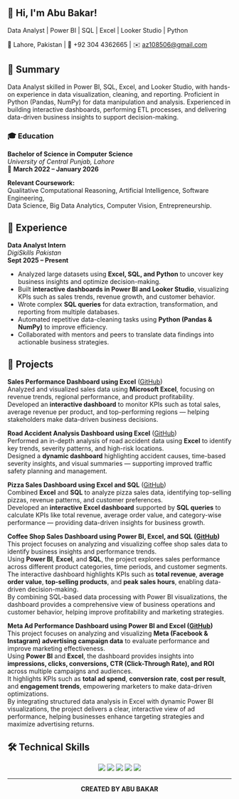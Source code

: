 ## 👋 Hi, I'm Abu Bakar!

Data Analyst | Power BI | SQL | Excel | Looker Studio | Python

📍 Lahore, Pakistan | 📱 +92 304 4362665 | ✉️ az108506@gmail.com

## 📝 Summary
Data Analyst skilled in Power BI, SQL, Excel, and Looker Studio, with hands-on experience in data visualization, cleaning, and reporting. Proficient in Python (Pandas, NumPy) for data manipulation and analysis. Experienced in building interactive dashboards, performing ETL processes, and delivering data-driven business insights to support decision-making.

### 🎓 Education  
**Bachelor of Science in Computer Science**  
*University of Central Punjab, Lahore*  
📅 **March 2022 – January 2026**  

**Relevant Coursework:**  
Qualitative Computational Reasoning, Artificial Intelligence, Software Engineering,  
Data Science, Big Data Analytics, Computer Vision, Entrepreneurship.

## 💼 Experience  

**Data Analyst Intern**  
*DigiSkills Pakistan*  
**Sept 2025 – Present**  

- Analyzed large datasets using **Excel, SQL, and Python** to uncover key business insights and optimize decision-making.  
- Built **interactive dashboards in Power BI and Looker Studio**, visualizing KPIs such as sales trends, revenue growth, and customer behavior.  
- Wrote complex **SQL queries** for data extraction, transformation, and reporting from multiple databases.  
- Automated repetitive data-cleaning tasks using **Python (Pandas & NumPy)** to improve efficiency.  
- Collaborated with mentors and peers to translate data findings into actionable business strategies.

 ## 🚀 Projects  

**Sales Performance Dashboard using Excel** ([GitHub](https://github.com/Abubakar35-byte/Sales-Performance-Dashboard-))  
Analyzed and visualized sales data using **Microsoft Excel**, focusing on revenue trends, regional performance, and product profitability.  
Developed an **interactive dashboard** to monitor KPIs such as total sales, average revenue per product, and top-performing regions — helping stakeholders make data-driven business decisions. 

**Road Accident Analysis Dashboard using Excel** ([GitHub](https://github.com/Abubakar35-byte/-Road-Accident-Analysis-Dashboard))  
Performed an in-depth analysis of road accident data using **Excel** to identify key trends, severity patterns, and high-risk locations.  
Designed a **dynamic dashboard** highlighting accident causes, time-based severity insights, and visual summaries — supporting improved traffic safety planning and management.  

**Pizza Sales Dashboard using Excel and SQL** ([GitHub](https://github.com/Abubakar35-byte/Pizza-Sales-Analysis-Excel-Sql))  
Combined **Excel** and **SQL** to analyze pizza sales data, identifying top-selling pizzas, revenue patterns, and customer preferences.  
Developed an **interactive Excel dashboard** supported by **SQL queries** to calculate KPIs like total revenue, average order value, and category-wise performance — providing data-driven insights for business growth.  

**Coffee Shop Sales Dashboard using Power BI, Excel, and SQL ([GitHub](https://github.com/Abubakar35-byte/Coffee-Shop-Sales-Dashboard))**  
This project focuses on analyzing and visualizing coffee shop sales data to identify business insights and performance trends.  
Using **Power BI**, **Excel**, and **SQL**, the project explores sales performance across different product categories, time periods, and customer segments.  
The interactive dashboard highlights KPIs such as **total revenue**, **average order value**, **top-selling products**, and **peak sales hours**, enabling data-driven decision-making.  
By combining SQL-based data processing with Power BI visualizations, the dashboard provides a comprehensive view of business operations and customer behavior, helping improve profitability and marketing strategies.  

**Meta Ad Performance Dashboard using Power BI and Excel ([GitHub](https://github.com/Abubakar35-byte/Meta-Ad-Performance-Dashboard))**  
This project focuses on analyzing and visualizing **Meta (Facebook & Instagram) advertising campaign data** to evaluate performance and improve marketing effectiveness.  
Using **Power BI** and **Excel**, the dashboard provides insights into **impressions, clicks, conversions, CTR (Click-Through Rate), and ROI** across multiple campaigns and audiences.  
It highlights KPIs such as **total ad spend**, **conversion rate**, **cost per result**, and **engagement trends**, empowering marketers to make data-driven optimizations.  
By integrating structured data analysis in Excel with dynamic Power BI visualizations, the project delivers a clear, interactive view of ad performance, helping businesses enhance targeting strategies and maximize advertising returns.  




## 🛠️ Technical Skills  

<p align="center">
  <img src="https://img.shields.io/badge/Excel-217346?style=for-the-badge&logo=microsoftexcel&logoColor=white" />
  <img src="https://img.shields.io/badge/MySQL-005C84?style=for-the-badge&logo=mysql&logoColor=white" />
  <img src="https://img.shields.io/badge/Power%20BI-F2C811?style=for-the-badge&logo=powerbi&logoColor=black" />
  <img src="https://img.shields.io/badge/Looker%20Studio-4285F4?style=for-the-badge&logo=looker&logoColor=white" />
  <img src="https://img.shields.io/badge/Python-3776AB?style=for-the-badge&logo=python&logoColor=white" />
</p>

---

<p align="center">
  <b>CREATED BY ABU BAKAR</b>
</p>




                
